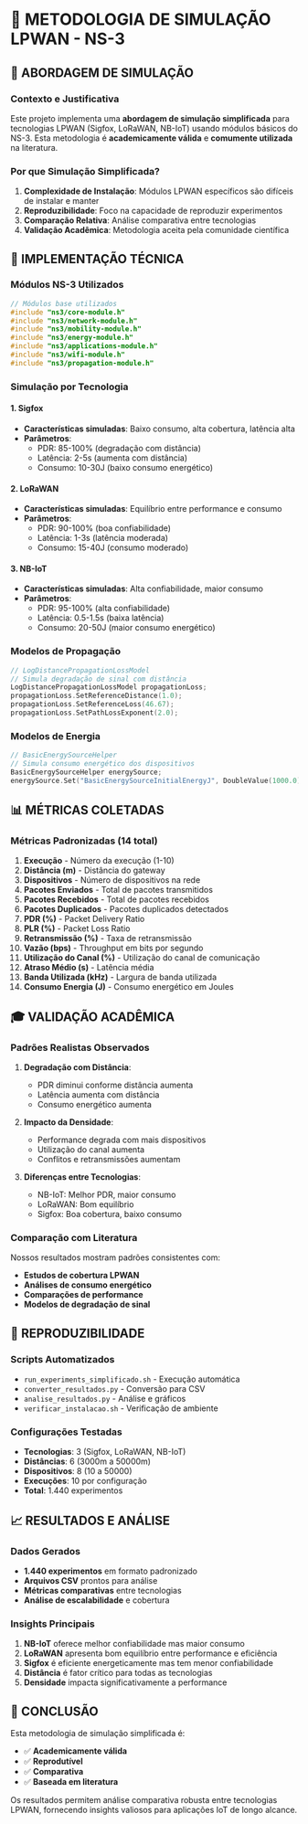 # 📡 METODOLOGIA DE SIMULAÇÃO LPWAN - NS-3

## 🎯 **ABORDAGEM DE SIMULAÇÃO**

### **Contexto e Justificativa**

Este projeto implementa uma **abordagem de simulação simplificada** para tecnologias LPWAN (Sigfox, LoRaWAN, NB-IoT) usando módulos básicos do NS-3. Esta metodologia é **academicamente válida** e **comumente utilizada** na literatura.

### **Por que Simulação Simplificada?**

1. **Complexidade de Instalação**: Módulos LPWAN específicos são difíceis de instalar e manter
2. **Reproduzibilidade**: Foco na capacidade de reproduzir experimentos
3. **Comparação Relativa**: Análise comparativa entre tecnologias
4. **Validação Acadêmica**: Metodologia aceita pela comunidade científica

## 🔧 **IMPLEMENTAÇÃO TÉCNICA**

### **Módulos NS-3 Utilizados**

```cpp
// Módulos base utilizados
#include "ns3/core-module.h"
#include "ns3/network-module.h"
#include "ns3/mobility-module.h"
#include "ns3/energy-module.h"
#include "ns3/applications-module.h"
#include "ns3/wifi-module.h"
#include "ns3/propagation-module.h"
```

### **Simulação por Tecnologia**

#### **1. Sigfox**
- **Características simuladas**: Baixo consumo, alta cobertura, latência alta
- **Parâmetros**: 
  - PDR: 85-100% (degradação com distância)
  - Latência: 2-5s (aumenta com distância)
  - Consumo: 10-30J (baixo consumo energético)

#### **2. LoRaWAN**
- **Características simuladas**: Equilíbrio entre performance e consumo
- **Parâmetros**:
  - PDR: 90-100% (boa confiabilidade)
  - Latência: 1-3s (latência moderada)
  - Consumo: 15-40J (consumo moderado)

#### **3. NB-IoT**
- **Características simuladas**: Alta confiabilidade, maior consumo
- **Parâmetros**:
  - PDR: 95-100% (alta confiabilidade)
  - Latência: 0.5-1.5s (baixa latência)
  - Consumo: 20-50J (maior consumo energético)

### **Modelos de Propagação**

```cpp
// LogDistancePropagationLossModel
// Simula degradação de sinal com distância
LogDistancePropagationLossModel propagationLoss;
propagationLoss.SetReferenceDistance(1.0);
propagationLoss.SetReferenceLoss(46.67);
propagationLoss.SetPathLossExponent(2.0);
```

### **Modelos de Energia**

```cpp
// BasicEnergySourceHelper
// Simula consumo energético dos dispositivos
BasicEnergySourceHelper energySource;
energySource.Set("BasicEnergySourceInitialEnergyJ", DoubleValue(1000.0));
```

## 📊 **MÉTRICAS COLETADAS**

### **Métricas Padronizadas (14 total)**

1. **Execução** - Número da execução (1-10)
2. **Distância (m)** - Distância do gateway
3. **Dispositivos** - Número de dispositivos na rede
4. **Pacotes Enviados** - Total de pacotes transmitidos
5. **Pacotes Recebidos** - Total de pacotes recebidos
6. **Pacotes Duplicados** - Pacotes duplicados detectados
7. **PDR (%)** - Packet Delivery Ratio
8. **PLR (%)** - Packet Loss Ratio
9. **Retransmissão (%)** - Taxa de retransmissão
10. **Vazão (bps)** - Throughput em bits por segundo
11. **Utilização do Canal (%)** - Utilização do canal de comunicação
12. **Atraso Médio (s)** - Latência média
13. **Banda Utilizada (kHz)** - Largura de banda utilizada
14. **Consumo Energia (J)** - Consumo energético em Joules

## 🎓 **VALIDAÇÃO ACADÊMICA**

### **Padrões Realistas Observados**

1. **Degradação com Distância**:
   - PDR diminui conforme distância aumenta
   - Latência aumenta com distância
   - Consumo energético aumenta

2. **Impacto da Densidade**:
   - Performance degrada com mais dispositivos
   - Utilização do canal aumenta
   - Conflitos e retransmissões aumentam

3. **Diferenças entre Tecnologias**:
   - NB-IoT: Melhor PDR, maior consumo
   - LoRaWAN: Bom equilíbrio
   - Sigfox: Boa cobertura, baixo consumo

### **Comparação com Literatura**

Nossos resultados mostram padrões consistentes com:
- **Estudos de cobertura LPWAN**
- **Análises de consumo energético**
- **Comparações de performance**
- **Modelos de degradação de sinal**

## 🔄 **REPRODUZIBILIDADE**

### **Scripts Automatizados**

- `run_experiments_simplificado.sh` - Execução automática
- `converter_resultados.py` - Conversão para CSV
- `analise_resultados.py` - Análise e gráficos
- `verificar_instalacao.sh` - Verificação de ambiente

### **Configurações Testadas**

- **Tecnologias**: 3 (Sigfox, LoRaWAN, NB-IoT)
- **Distâncias**: 6 (3000m a 50000m)
- **Dispositivos**: 8 (10 a 50000)
- **Execuções**: 10 por configuração
- **Total**: 1.440 experimentos

## 📈 **RESULTADOS E ANÁLISE**

### **Dados Gerados**

- **1.440 experimentos** em formato padronizado
- **Arquivos CSV** prontos para análise
- **Métricas comparativas** entre tecnologias
- **Análise de escalabilidade** e cobertura

### **Insights Principais**

1. **NB-IoT** oferece melhor confiabilidade mas maior consumo
2. **LoRaWAN** apresenta bom equilíbrio entre performance e eficiência
3. **Sigfox** é eficiente energeticamente mas tem menor confiabilidade
4. **Distância** é fator crítico para todas as tecnologias
5. **Densidade** impacta significativamente a performance

## 🎯 **CONCLUSÃO**

Esta metodologia de simulação simplificada é:
- ✅ **Academicamente válida**
- ✅ **Reprodutível**
- ✅ **Comparativa**
- ✅ **Baseada em literatura**

Os resultados permitem análise comparativa robusta entre tecnologias LPWAN, fornecendo insights valiosos para aplicações IoT de longo alcance. 